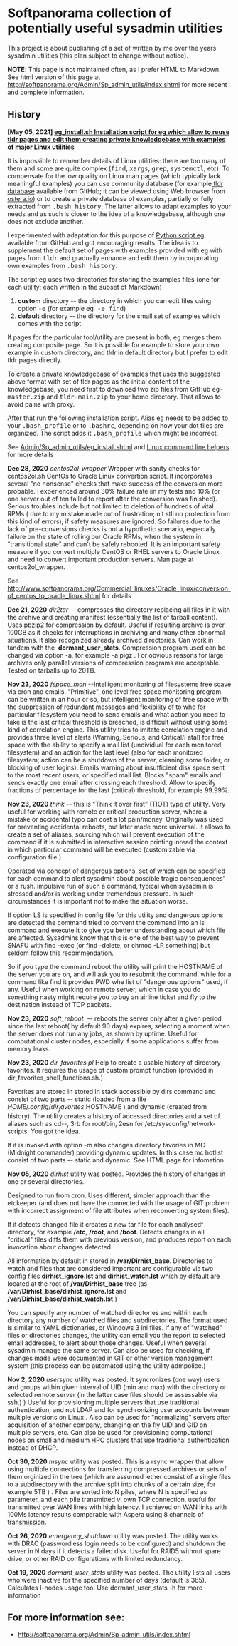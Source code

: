 # Softpanorama collection of potentially useful sysadmin utilities


This project is about publishing of a set of written by me over the years sysadmin utilities (this plan subject to change without notice).

**NOTE**: This page is not maintained often, as I prefer HTML to Markdown. See html version of this page at http://softpanorama.org/Admin/Sp_admin_utils/index.shtml for more recent and complete information.

## History
<p><b>[May 05, 2021] <a href="../../../Dotfiles/Eg_install/eg_install.shtml">eg_install.sh Installation script for eg which allow to 
reuse tldr pages and edit them creating private knowledgebase with examples of major Linux utilities</a></b></p>
<p>It is impossible to remember details of Linux utilities: there are too many of them and some are quite complex (<tt>find</tt>,
   <tt>xargs</tt>, <tt>grep</tt>, <tt>systemctl</tt>, etc). To compensate for the low quality on Linux man pages (which 
typically lack meaningful examples) you can use community database (for example<a rel="noreferrer noopener" target="_blank" title="https://github.com/tldr-pages/tldr" tabindex="-1" href="https://github.com/tldr-pages/tldr"> 
tldr database</a> available from GitHub; it can be viewed using Web browser from
   <a rel="noreferrer noopener" target="_blank" title="https://tldr.ostera.io/find" tabindex="-1" href="https://tldr.ostera.io/find">ostera.io</a>) or to create a private database of examples, partially or fully extracted from 
   <tt>.bash_history</tt>. 
The latter allows to adapt examples to your needs and as such is closer to the idea of a knowledgebase, although one 
does not exclude another.</p>

   <p>I experimented with adaptation for this purpose of
   <a rel="noreferrer noopener" target="_blank" title="https://github.com/srsudar/eg" tabindex="-1" href="https://github.com/srsudar/eg">Python script eg</a>, available from GitHub and got encouraging results. The idea is to supplement the default set of 
pages with examples provided with <tt>eg</tt> with pages from <tt>tldr</tt> and gradually enhance and edit them by 
incorporating own examples from <tt>.bash history</tt>.</p>

   <p>The script <tt>eg</tt> uses two directories for storing the examples files (one for each utility; each written in the 
subset of Markdown)</p>
<ol>

<li><b>custom</b> directory -- the directory in which you can edit files using option <tt>-e</tt> (for example <tt>eg -e find</tt>) 
</li>

<li><b>default</b> directory -- the directory for the small set of examples which comes with the script. </li>
</ol>

   <p>If pages for the particular tool/utility are present in both, <tt>eg</tt> merges them creating composite page. So it 
is possible for example to store your own example in custom directory, and tldr in default directory but I prefer to 
edit tldr pages directly.</p>

   <p>To create a private knowledgebase of examples that uses the suggested above format with set of tldr pages as the 
initial content of the knowledgebase, you need first to download two zip files from GitHub <tt>eg-master.zip</tt> and
<tt>tldr-main.zip</tt> to your home directory. That allows to avoid pains with proxy.</p>

   <p>After that run the following installation script. Alias <tt>eg</tt> needs to be added to your <tt>.bash_profile</tt> 
or to <tt>.bashrc</tt>, depending on how your dot files are organized. The script adds it <tt>.bash_profile</tt> which 
might be incorrect.</p>

   <p>See <a href="../Sp_admin_utils/eg_install.shtml">Admin/Sp_admin_utils/eg_install.shtml</a> and <a href="../Tips/helpers.shtml">Linux command 
   line helpers</a> for more details </p>


**Dec 28, 2020** *centos2ol_wrapper* Wrapper with sanity checks for centos2ol.sh CentOs to Oracle Linux convertion script. It incorporates several "no nonsense" checks that make success of the conversion more probable. I experienced around 30% failure rate iin my tests and 10% (or one server out of ten failed to report after the conversion was finished). Serious troubles include but not limited to  deletion of hundreds of vital RPMs ( due to my mistake made out  of frustration; nit stll no protection from this kind  of errors), if safety measures are ignored. So failures due to the lack of pre-conversions checks is not a hypothetic scenario, especially failure on the state of rolling our Oracle RPMs, when the system in "transitional state" and can't be safely rebooted. It is an important safety measure if you convert multiple CentOS or RHEL servers to Oracle Linux and need to convert  important production servers. Man page at centos2ol_wrapper. 

See http://www.softpanorama.org/Commercial_linuxes/Oracle_linux/conversion_of_centos_to_oracle_linux.shtml for details

 
**Dec 21, 2020** *dir2tar* -- compresses the directory replacing all files in it with the archive and creating manifest (essentially the list of tarball content). Uses pbzip2 for compression by default. Useful if resulting archive is over 100GB as it checks for interruptions in archiving and many other abnormal situations. It also recognized already archived directories.   Can work in tandem with the  **dormant_user_stats**. Compression program used can be changed via option -a, for example -a pigz . For obvious reasons for large archives only parallel versions of compression programs are acceptable. Tested on tarballs up to 20TB. 

**Nov 23, 2020**  *fspace_mon* --Intelligent monitoring of filesystems free scave via cron and emails.  "Primitive", one level free space monitoring program can be written in an hour or so, but intelligent monitoring of free space with the suppression of redundant messages and flexibility of to who for particular filesystem you need to send emails and what action you need to take is the last critical threshold is breached, is difficult without using some kind of correlation engine. This utility tries to imitate correlation engine and provides three level of alerts (Warning, Serious, and Critical/Fatal) for free space with the ability to specify a mail list (undividual for each monitored filesystem) and an action for the last level (also for each monitored filesystem; action can be a shutdown of the server, cleaning some folder,  or blocking of user logins). Emails warning about insufficient disk space sent to the most recent users, or specified mail list.  Blocks "spam" emails and sends exactly one email after crossing each threshold. Allow to specify fractions of percentage for the last (critical) threshold, for example 99.99%. 

**Nov 23, 2020**  *think* -- this is "Think it over first" (TIOT) type of utility. Very useful for working with remote or critical production server, where a mistake or accidental typo can cost a lot pain/money. Originally was used for preventing accidental reboots, but later made more universal. It allows to create a set of aliases, sourcing which will prevent execution of the command if it is submitted in interactive session printing inread the context in which particular command will be executed (customizable via configuration file.) 

Operated via concept of dangerous options, set of which can be specified for each command to alert sysadmin about possible tragic consequences' or a rush. impulsive  run of such a command, typical when sysadmin is stressed and/or is working under tremendous pressure.  In such circumstances it is important not to make the situation worse.

If option LS is specified in config file for this utility and dangerous options are detected the command tried to convent the command into an ls command and execute it to give you better understanding about which file are affected. Sysadmins know that this is one of the best way to prevent SNAFU with find -exec (or find -delete, or chmod -LR something) but seldom follow this recommendation.

So if you type the command reboot the utility will print the HOSTNAME of the server you are on,  and will ask you to resubmit the command.  while for a command like find  it provides PWD  whe list of "dangerous options" used, if any.  Useful when working on remote server, which in case you do something nasty might require you to buy an airline ticket and fly to the destination instead of TCP packets.  

**Nov 23, 2020**  *soft_reboot*  -- reboots the server only after a given period since the last reboot( by default 90 days) expires, selecting a moment when the server does not run any jobs, as shown by uptime.  Useful for computational cluster nodes, especially if some applications suffer from memory leaks. 

**Nov 23, 2020**  *dir_favorites.pl*  Help to create a usable history of directory favorites. It requires the usage of custom prompt function (provided in  dir_favorites_shell_functions.sh.)   

Favorites are stored in stored in stack accessible by dirs command and consist of two parts -- static (loaded from a file  $HOME/.config/dir_favorites.$HOSTNAME ) and dynamic (created from history). The utility creates a history of accessed directories and a set of aliases such as cd--, 3rb for root/bin,  2esn for /etc/sysconfig/network-scripts. You got the idea. 

If it is invoked with option -m also changes directory favories in MC (Midnight commander) providing dynamic updates. In this case mc hotlist consist of two parts -- static and dynamic. See HTML page for infomation. 


**Nov 05, 2020**  *dirhist* utility was posted. Provides the history of changes in one or several directories.

Designed to run from cron. Uses different, simpler approach than the etckeeper (and does not have the connected with the usage of GIT problem with incorrect assignment of file attributes when reconverting system files). 

If it detects changed file it creates a new tar file for each analysedf directory, for example  **/etc**, **/root**, and **/boot**.  Detects changes in all "critical" files diffs them with previous version, and produces report on  each invocation about changes detected.

All information by default in stored in **/var/Dirhist_base**. Directories to watch and files that are considered important are configurable via two config files **dirhist_ignore.lst** and **dirhist_watch.lst** which by default are located at the root of **/var/Dirhist_base**  tree (as **/var/Dirhist_base/dirhist_ignore.lst** and
**/var/Dirhist_base/dirhist_watch.lst** )

You can specify any number of watched directories and within each directory any number of watched files and subdirectories. The format used is similar to YAML dictionaries, or Windows 3 ini files. If any of "watched" files or directories changes, the utility can email you the report to selected email addresses, to alert about those changes. Useful when several sysadmin manage the same server. Can also be used for checking, if changes made were documented in GIT or other version management system (this process can be automated using the utility admpolice.)

**Nov 2, 2020** *usersync* utility was posted. It syncronizes (one way) users and groups within given interval of UID (min and max)  with the directory or selected remote server (in the latter case files should be assessable via ssh.) ) Useful for provisioning multiple servers that use traditional authentication, and not  LDAP and for synchronizing user accounts between multiple versions on Linux .  Also can be used for "normalizing" servers after acquisition of another company, changing on the fly UID and GID on multiple servers, etc.  Can also be used for provisioning computational nodes on small and medium HPC clusters that use traditional authentication instead of DHCP.  

**Oct 30, 2020** *msync* utility was posted. This is a rsync wrapper that allow using multiple connections for transferring compressed archives or sets of them orginized in the tree (which are assumed iether consist of a single files to a subdirectory with the archive split into chunks of a certain size, for example 5TB ) . Files are sorted into N piles, where N is specified as parameter,  and each pile transmitted vi own TCP connection. useful for transmitted over WAN lines with high latency. I achieved on WAN links with 100Ms latency results comparable with Aspera using 8 channels of transmission. 

**Oct 26, 2020** *emergency_shutdown* utility was posted. The utility works with DRAC (passwordless login needs to be configured) and shutdown the server in N days if it detects a failed disk. Useful for RAID5 without spare drive, or other RAID configurations with limited redundancy.  

**Oct 19, 2020** *dormant_user_stats* utility was posted. The utility lists all users who were inactive for the specified number of days (default is 365). Calculates I-nodes usage too. Use dormant_user_stats -h for more information 

## For more information see:

* http://softpanorama.org/Admin/Sp_admin_utils/index.shtml
